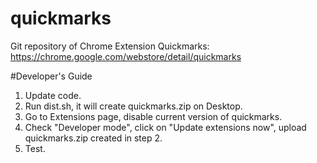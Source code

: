 quickmarks
==========

Git repository of Chrome Extension Quickmarks: https://chrome.google.com/webstore/detail/quickmarks

#Developer's Guide

1. Update code.
2. Run dist.sh, it will create quickmarks.zip on Desktop.
3. Go to Extensions page, disable current version of quickmarks.
4. Check "Developer mode", click on "Update extensions now", upload quickmarks.zip created in step 2.
5. Test.
